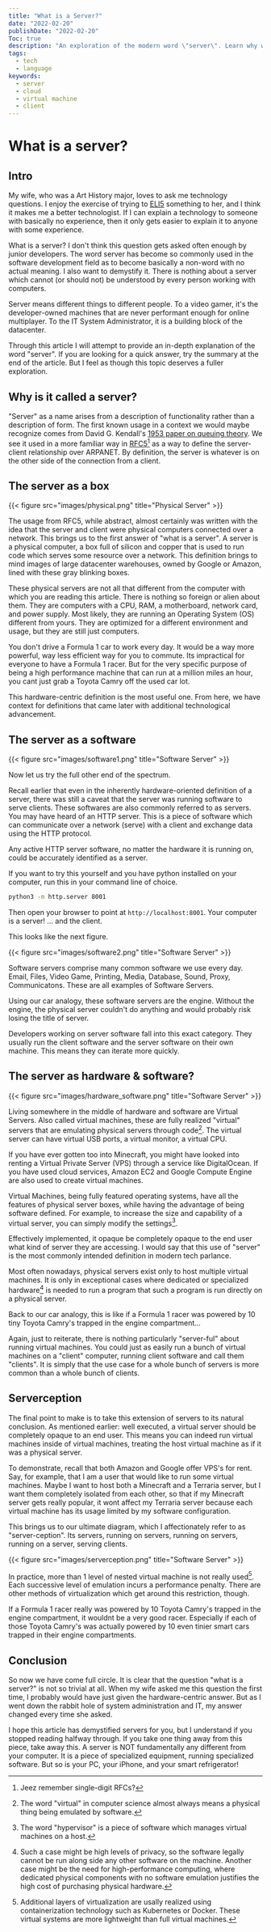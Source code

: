 ```yaml
---
title: "What is a Server?"
date: "2022-02-20"
publishDate: "2022-02-20"
Toc: true
description: "An exploration of the modern word \"server\". Learn why we use this word, its origins, and why it confuses. Approachable for the layperson but hopefully instills further curiosity in the technical mind."
tags: 
  - tech
  - language
keywords:
  - server
  - cloud
  - virtual machine
  - client
---
```


# What is a server?

## Intro

My wife, who was a Art History major, loves to ask me technology questions. I enjoy the exercise of trying to [ELI5](https://www.reddit.com/r/explainlikeimfive) something to her, and I think it makes me a better technologist. If I can explain a technology to someone with basically no experience, then it only gets easier to explain it to anyone with some experience. 

What is a server? I don't think this question gets asked often enough by junior developers. The word server has become so commonly used in the software development field as to become basically a non-word with no actual meaning. I also want to demystify it. There is nothing about a server which cannot (or should not) be understood by every person working with computers.

Server means different things to different people. To a video gamer, it's the developer-owned machines that are never performant enough for online multiplayer. To the IT System Administrator, it is a building block of the datacenter. 

Through this article I will attempt to provide an in-depth explanation of the word "server". If you are looking for a quick answer, try the summary at the end of the article. But I feel as though this topic deserves a fuller exploration. 

## Why is it called a server?

"Server" as a name arises from a description of functionality rather than a description of form. The first known usage in a context we would maybe recognize comes from David G. Kendall's [1953 paper on queuing theory](https://projecteuclid.org/journals/annals-of-mathematical-statistics/volume-24/issue-3/Stochastic-Processes-Occurring-in-the-Theory-of-Queues-and-their/10.1214/aoms/1177728975.full). We see it used in a more familiar way in [RFC5](https://datatracker.ietf.org/doc/html/rfc5)[^1] as a way to define the server-client relationship over ARPANET. By definition, the server is whatever is on the other side of the connection from a client. 

## The server as a box

{{< figure src="images/physical.png" title="Physical Server" >}}

The usage from RFC5, while abstract, almost certainly was written with the idea that the server and client were physical computers connected over a network. This brings us to the first answer of "what is a server". A server is a physical computer, a box full of silicon and copper that is used to run code which serves some resource over a network. This definition brings to mind images of large datacenter warehouses, owned by Google or Amazon, lined with these gray blinking boxes. 

These physical servers are not all that different from the computer with which you are reading this article. There is nothing so foreign or alien about them. They are computers with a CPU, RAM, a motherboard, network card, and power supply. Most likely, they are running an Operating System (OS) different from yours. They are optimized for a different environment and usage, but they are still just computers. 

You don't drive a Formula 1 car to work every day. It would be a way more powerful, way less efficient way for you to commute. Its impractical for everyone to have a Formula 1 racer. But for the very specific purpose of being a high performance machine that can run at a million miles an hour, you cant just grab a Toyota Camry off the used car lot. 

This hardware-centric definition is the most useful one. From here, we have context for definitions that came later with additional technological advancement.

## The server as a software

{{< figure src="images/software1.png" title="Software Server" >}}

Now let us try the full other end of the spectrum.

Recall earlier that even in the inherently hardware-oriented definition of a server, there was still a caveat that the server was running software to serve clients. These softwares are also commonly referred to as servers. You may have heard of an HTTP server. This is a piece of software which can communicate over a network (serve) with a client and exchange data using the HTTP protocol. 

Any active HTTP server software, no matter the hardware it is running on, could be accurately identified as a server. 

If you want to try this yourself and you have python installed on your computer, run this in your command line of choice. 

```bash
python3 -m http.server 8001
```

Then open your browser to point at `http://localhost:8001`. Your computer is a server! ... and the client. 

This looks like the next figure.

{{< figure src="images/software2.png" title="Software Server" >}}

Software servers comprise many common software we use every day. Email, Files, Video Game, Printing, Media, Database, Sound, Proxy, Communicatons. These are all examples of Software Servers. 

Using our car analogy, these software servers are the engine. Without the engine, the physical server couldn't do anything and would probably risk losing the title of server. 

Developers working on server software fall into this exact category. They usually run the client software and the server software on their own machine. This means they can iterate more quickly. 

## The server as hardware & software?

{{< figure src="images/hardware_software.png" title="Software Server" >}}

Living somewhere in the middle of hardware and software are Virtual Servers. Also called virtual machines, these are fully realized "virtual" servers that are emulating physical servers through code[^2]. The virtual server can have virtual USB ports, a virtual monitor, a virtual CPU.

If you have ever gotten too into Minecraft, you might have looked into renting a Virtual Private Server (VPS) through a service like DigitalOcean. If you have used cloud services, Amazon EC2 and Google Compute Engine are also used to create virtual machines. 

Virtual Machines, being fully featured operating systems, have all the features of physical server boxes, while having the advantage of being software defined. For example, to increase the size and capability of a virtual server, you can simply modify the settings[^3]. 

Effectively implemented, it opaque be completely opaque to the end user what kind of server they are accessing. I would say that this use of "server" is the most commonly intended definition in modern tech parlance. 

Most often nowadays, physical servers exist only to host multiple virtual machines. It is only in exceptional cases where dedicated or specialized hardware[^4] is needed to run a program that such a program is run directly on a physical server. 

Back to our car analogy, this is like if a Formula 1 racer was powered by 10 tiny Toyota Camry's trapped in the engine compartment...

Again, just to reiterate, there is nothing particularly "server-ful" about running virtual machines. You could just as easily run a bunch of virtual machines on a "client" computer, running client software and call them "clients". It is simply that the use case for a whole bunch of servers is more common than a whole bunch of clients. 

## Serverception

The final point to make is to take this extension of servers to its natural conclusion. As mentioned earlier: well executed, a virtual server should be completely opaque to an end user. This means you can indeed run virtual machines inside of virtual machines, treating the host virtual machine as if it was a physical server. 

To demonstrate, recall that both Amazon and Google offer VPS's for rent. Say, for example, that I am a user that would like to run some virtual machines. Maybe I want to host both a Minecraft and a Terraria server, but I want them completely isolated from each other, so that if my Minecraft server gets really popular, it wont affect my Terraria server because each virtual machine has its usage limited by my software configuration. 

This brings us to our ultimate diagram, which I affectionately refer to as "server-ception". Its servers, running on servers, running on servers, running on a server, serving clients.

{{< figure src="images/serverception.png" title="Software Server" >}}

In practice, more than 1 level of nested virtual machine is not really used[^5]. Each successive level of emulation incurs a performance penalty. There are other methods of virtualization which get around this restriction, though.

If a Formula 1 racer really was powered by 10 Toyota Camry's trapped in the engine compartment, it wouldnt be a very good racer. Especially if each of those Toyota Camry's was actually powered by 10 even tinier smart cars trapped in their engine compartments. 

## Conclusion

So now we have come full circle. It is clear that the question "what is a server?" is not so trivial at all. When my wife asked me this question the first time, I probably would have just given the hardware-centric answer. But as I went down the rabbit hole of system administration and IT, my answer changed every time she asked. 

I hope this article has demystified servers for you, but I understand if you stopped reading halfway through. If you take one thing away from this piece, take away this. A server is NOT fundamentally any different from your computer. It is a piece of specialized equipment, running specialized software. But so is your PC, your iPhone, and your smart refrigerator! 

[^1]: Jeez remember single-digit RFCs?
[^2]: The word "virtual" in computer science almost always means a physical thing being emulated by software. 
[^3]: The word "hypervisor" is a piece of software which manages virtual machines on a host.
[^4]: Such a case might be high levels of privacy, so the software legally cannot be run along side any other software on the machine. Another case might be the need for high-performance computing, where dedicated physical components with no software emulation justifies the high cost of purchasing physical hardware.
[^5]: Additional layers of virtualization are usally realized using containerization technology such as Kubernetes or Docker. These virtual systems are more lightweight than full virtual machines. 
